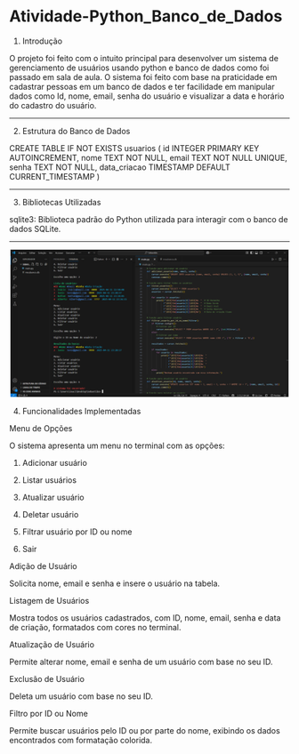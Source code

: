 ﻿# Atividade-Python_Banco_de_Dados

1. Introdução

O projeto foi feito com o intuito principal para desenvolver um sistema de gerenciamento de usuários usando python e banco de dados como foi passado em sala de aula. O sistema foi feito com base na praticidade em cadastrar pessoas em um banco de dados e ter facilidade em manipular dados como Id, nome, email, senha do usuário e visualizar a data e horário do cadastro do usuário.


---

2. Estrutura do Banco de Dados

CREATE TABLE IF NOT EXISTS usuarios (
        id INTEGER PRIMARY KEY AUTOINCREMENT,
        nome TEXT NOT NULL,
        email TEXT NOT NULL UNIQUE,
        senha TEXT NOT NULL,
        data_criacao TIMESTAMP DEFAULT CURRENT_TIMESTAMP
    )


---

3. Bibliotecas Utilizadas

sqlite3: Biblioteca padrão do Python utilizada para interagir com o banco de dados SQLite.


---

<p align="center">
<img src="Captura de tela 2025-04-11 203642.png" width="500"        
</p>

        

4. Funcionalidades Implementadas

Menu de Opções

O sistema apresenta um menu no terminal com as opções:

1. Adicionar usuário


2. Listar usuários


3. Atualizar usuário


4. Deletar usuário


5. Filtrar usuário por ID ou nome


6. Sair



Adição de Usuário

Solicita nome, email e senha e insere o usuário na tabela.


Listagem de Usuários

Mostra todos os usuários cadastrados, com ID, nome, email, senha e data de criação, formatados com cores no terminal.


Atualização de Usuário

Permite alterar nome, email e senha de um usuário com base no seu ID.


Exclusão de Usuário

Deleta um usuário com base no seu ID.


Filtro por ID ou Nome

Permite buscar usuários pelo ID ou por parte do nome, exibindo os dados encontrados com formatação colorida.


